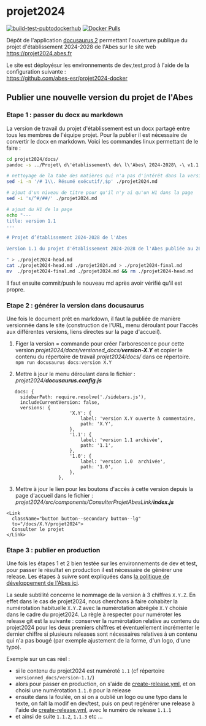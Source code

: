 # projet2024

[![build-test-pubtodockerhub](https://github.com/abes-esr/projet2024/actions/workflows/build-test-pubtodockerhub.yml/badge.svg)](https://github.com/abes-esr/projet2024/actions/workflows/build-test-pubtodockerhub.yml) [![Docker Pulls](https://img.shields.io/docker/pulls/abesesr/projet2024.svg)](https://hub.docker.com/r/abesesr/projet2024/)

Dépôt de l'application [docusaurus 2](https://docusaurus.io/) permettant l'ouverture publique du projet d'établissement 2024-2028 de l'Abes sur le site web https://projet2024.abes.fr

Le site est déployésur les environnements de dev,test,prod à l'aide de la configuration suivante :  
https://github.com/abes-esr/projet2024-docker


## Publier une nouvelle version du projet de l'Abes


### Etape 1 : passer du docx au markdown

La version de travail du projet d'établissement est un docx partagé entre tous les membres de l'équipe projet. Pour la publier il est nécessaire de convertir le docx en markdown. Voici les commandes linux permettant de le faire :

``` bash
cd projet2024/docs/
pandoc -s ../Projet\ d\'établissement\ de\ l\'Abes\ 2024-2028\ -\ v1.1.docx -t gfm -o ./projet2024.md --extract-media=.

# nettoyage de la tabe des matières qui n'a pas d'intérêt dans la version markdown (autogénérée)
sed -i -n '/# 1\\. Résumé exécutif/,$p' ./projet2024.md

# ajout d'un niveau de titre pour qu'il n'y ai qu'un H1 dans la page
sed -i 's/^#/##/' ./projet2024.md

# ajout du H1 de la page
echo "---
title: version 1.1
---

# Projet d’établissement 2024-2028 de l'Abes

Version 1.1 du projet d'établissement 2024-2028 de l'Abes publiée au 26/09/2023.

" > ./projet2024-head.md
cat ./projet2024-head.md ./projet2024.md > ./projet2024-final.md
mv  ./projet2024-final.md ./projet2024.md && rm ./projet2024-head.md
```

Il faut ensuite commit/push le nouveau md après avoir vérifié qu'il est propre.

### Etape 2 : générer la version dans docusaurus


Une fois le document prêt en markdown, il faut la publiée de manière versionnée dans le site (construction de l'URL, menu déroulant pour l'accès aux différentes versions, liens directes sur la page d'accueil).
1. Figer la version = commande pour créer l'arborescence pour cette version *projet2024/docs/versioned_docs/**version-X.Y*** et copier le contenu du répertoire de travail *projet2024/docs/* dans ce répertoire.  
   ```npm run docusaurus docs:version X.Y ```

2. Mettre à jour le menu déroulant dans le fichier : *projet2024/**docusaurus.config.js***

```
   docs: {  
     sidebarPath: require.resolve('./sidebars.js'),        
     includeCurrentVersion: false,  
     versions: {
                       'X.Y': {
                           label: 'version X.Y ouverte à commentaire,
                           path: 'X.Y',
                       },
                       '1.1': {
                           label: 'version 1.1 archivée',
                           path: '1.1',
                       },
                       '1.0': {
                           label: 'version 1.0  archivée',
                           path: '1.0',
                       },
                   },
```

3. Mettre à jour le lien pour les boutons d'accès à cette version depuis la page d'accueil dans le fichier :  *projet2024/src/components/ConsulterProjetAbesLink/**index.js***
```
<Link  
  className="button button--secondary button--lg"  
  to="/docs/X.Y/projet2024">  
  Consulter le projet  
</Link>
```

### Etape 3 : publier en production

Une fois les étapes 1 et 2 bien testée sur les environnements de dev et test, pour passer le résultat en production il est nécessaire de générer une release. Les étapes à suivre sont expliquées dans [la politique de développement de l'Abes ici](https://github.com/abes-esr/abes-politique-developpement/blob/main/01-Gestion%20du%20code%20source.md#publier-une-nouvelle-release-dune-application).

La seule subtilité concerne le nommage de la version à 3 chiffres `X.Y.Z`. En effet dans le cas de projet2024, nous cherchons à faire cohabiter la numérotation habituelle `X.Y.Z` avec la numérotation abrégée `X.Y` choisie dans le cadre du projet2024. La règle à respecter pour numéroter les release git est la suivante :
conserver la numérotation relative au contenu du projet2024 pour les deux premiers chiffres et éventuellement incrémenter le dernier chiffre si plusieurs releases sont nécessaires relatives à un contenu qui n'a pas bougé (par exemple ajustement de la forme, d'un logo, d'une typo).

Exemple sur un cas réel :
- si le contenu du projet2024 est numéroté `1.1` (cf répertoire `versionned_docs/version-1.1/`)
- alors pour passer en production, on s'aide de [create-release.yml](https://github.com/abes-esr/projet2024/actions/workflows/create-release.yml), et on choisi une numérotation `1.1.0` pour la release
- ensuite dans la foulée, on si on a oublié un logo ou une typo dans le texte, on fait la modif en dev/test, puis on peut regénérer une release à l'aide de [create-release.yml](https://github.com/abes-esr/projet2024/actions/workflows/create-release.yml), avec le numéro de release `1.1.1`
- et ainsi de suite `1.1.2`, `1.1.3` etc ...
